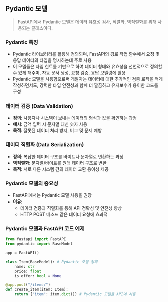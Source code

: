 ## Pydantic 모델
> FastAPI에서 Pydantic 모델은 데이터 유효성 검사, 직렬화, 역직렬화를 위해 사용되는 클래스이다.

### Pydantic 특징
- Pydantic 라이브러리를 활용해 정의되며, FastAPI의 경로 작업 함수에서 요청 및 응답 데이터의 타입을 명시하는데 주로 사용
- 이 모델들은 타입 힌트를 기반으로 하여 데이터 형태와 유효성을 선언적으로 정의할 수 있게 해주며, 자동 문서 생성, 요청 검증, 응답 모델링에 활용
- Pydantic 모델을 사용함으로써 개발자는 데이터에 대한 추가적인 검증 로직을 적게 작성하면서도, 강력한 타입 안전성과 함께 더 깔끔하고 유지보수가 용이한 코드를 구성

### 데이터 검증 (Data Validation)
- **정의**: 사용자나 시스템이 보내는 데이터의 형식과 값을 확인하는 과정
- **예시**: 금액 입력 시 문자열 대신 숫자 사용
- **목적**: 잘못된 데이터 처리 방지, 버그 및 문제 예방

### 데이터 직렬화 (Data Serialization)
- **정의**: 복잡한 데이터 구조를 바이트나 문자열로 변환하는 과정
- **역직렬화**: 문자열/바이트를 원래 데이터 구조로 변환
- **목적**: 서로 다른 시스템 간의 데이터 교환 용이성 제공

### Pydantic 모델의 중요성
- FastAPI에서는 Pydantic 모델 사용을 권장
- **이유**:
    * 데이터 검증과 직렬화를 통해 API 정확성 및 안전성 향상
    * HTTP POST 메소드 같은 데이터 요청에 효과적

### Pydantic 모델과 FastAPI 코드 예제
```python
from fastapi import FastAPI
from pydantic import BaseModel

app = FastAPI()

class Item(BaseModel): # Pydantic 모델 정의
    name: str
    price: float
    is_offer: bool = None

@app.post("/items/")
def create_item(item: Item):
    return {"item": item.dict()} # Pydantic 모델을 API에 사용
```